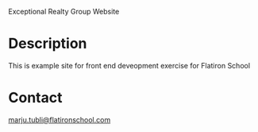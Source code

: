Exceptional Realty Group Website

# Description

This is example site for front end deveopment exercise for Flatiron School

# Contact

marju.tubli@flatironschool.com
